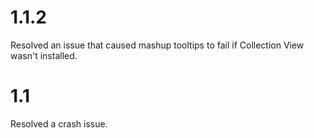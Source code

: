 # 1.1.2

Resolved an issue that caused mashup tooltips to fail if Collection View wasn't installed.

# 1.1

Resolved a crash issue.
